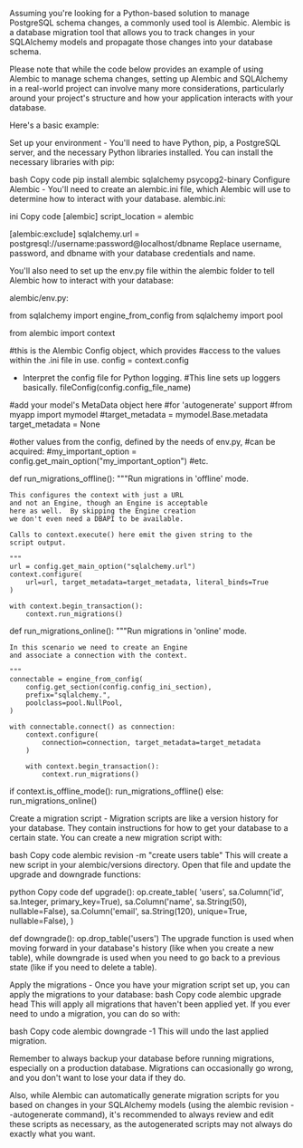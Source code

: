 Assuming you're looking for a Python-based solution to manage PostgreSQL schema changes, a commonly used tool is Alembic. Alembic is a database migration tool that allows you to track changes in your SQLAlchemy models and propagate those changes into your database schema.

Please note that while the code below provides an example of using Alembic to manage schema changes, setting up Alembic and SQLAlchemy in a real-world project can involve many more considerations, particularly around your project's structure and how your application interacts with your database.

Here's a basic example:

Set up your environment - You'll need to have Python, pip, a PostgreSQL server, and the necessary Python libraries installed.
You can install the necessary libraries with pip:

bash
Copy code
pip install alembic sqlalchemy psycopg2-binary
Configure Alembic - You'll need to create an alembic.ini file, which Alembic will use to determine how to interact with your database.
alembic.ini:

ini
Copy code
[alembic]
script_location = alembic

[alembic:exclude]
sqlalchemy.url = postgresql://username:password@localhost/dbname
Replace username, password, and dbname with your database credentials and name.

You'll also need to set up the env.py file within the alembic folder to tell Alembic how to interact with your database:

alembic/env.py:

from sqlalchemy import engine_from_config
from sqlalchemy import pool

from alembic import context

#this is the Alembic Config object, which provides
#access to the values within the .ini file in use.
config = context.config

- Interpret the config file for Python logging.
#This line sets up loggers basically.
fileConfig(config.config_file_name)

#add your model's MetaData object here
#for 'autogenerate' support
#from myapp import mymodel
#target_metadata = mymodel.Base.metadata
target_metadata = None

#other values from the config, defined by the needs of env.py,
#can be acquired:
#my_important_option = config.get_main_option("my_important_option")
#etc.

def run_migrations_offline():
    """Run migrations in 'offline' mode.

    This configures the context with just a URL
    and not an Engine, though an Engine is acceptable
    here as well.  By skipping the Engine creation
    we don't even need a DBAPI to be available.

    Calls to context.execute() here emit the given string to the
    script output.

    """
    url = config.get_main_option("sqlalchemy.url")
    context.configure(
        url=url, target_metadata=target_metadata, literal_binds=True
    )

    with context.begin_transaction():
        context.run_migrations()


def run_migrations_online():
    """Run migrations in 'online' mode.

    In this scenario we need to create an Engine
    and associate a connection with the context.

    """
    connectable = engine_from_config(
        config.get_section(config.config_ini_section),
        prefix="sqlalchemy.",
        poolclass=pool.NullPool,
    )

    with connectable.connect() as connection:
        context.configure(
            connection=connection, target_metadata=target_metadata
        )

        with context.begin_transaction():
            context.run_migrations()


if context.is_offline_mode():
    run_migrations_offline()
else:
    run_migrations_online()


Create a migration script - Migration scripts are like a version history for your database. They contain instructions for how to get your database to a certain state.
You can create a new migration script with:

bash
Copy code
alembic revision -m "create users table"
This will create a new script in your alembic/versions directory. Open that file and update the upgrade and downgrade functions:

python
Copy code
def upgrade():
    op.create_table(
        'users',
        sa.Column('id', sa.Integer, primary_key=True),
        sa.Column('name', sa.String(50), nullable=False),
        sa.Column('email', sa.String(120), unique=True, nullable=False),
    )

def downgrade():
    op.drop_table('users')
The upgrade function is used when moving forward in your database's history (like when you create a new table), while downgrade is used when you need to go back to a previous state (like if you need to delete a table).

Apply the migrations - Once you have your migration script set up, you can apply the migrations to your database:
bash
Copy code
alembic upgrade head
This will apply all migrations that haven't been applied yet. If you ever need to undo a migration, you can do so with:

bash
Copy code
alembic downgrade -1
This will undo the last applied migration.

Remember to always backup your database before running migrations, especially on a production database. Migrations can occasionally go wrong, and you don't want to lose your data if they do.

Also, while Alembic can automatically generate migration scripts for you based on changes in your SQLAlchemy models (using the alembic revision --autogenerate command), it's recommended to always review and edit these scripts as necessary, as the autogenerated scripts may not always do exactly what you want.
